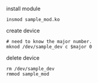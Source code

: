 install module

```shell
insmod sample_mod.ko
```

create device  
```shell
# need to know the major number.
mknod /dev/sample_dev c $major 0
```

delete device  
```shell
rm /dev/sample_dev
rmmod sample_mod
```
